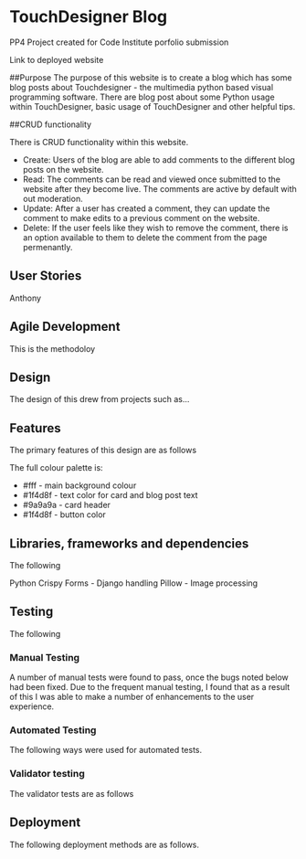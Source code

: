 # TouchDesigner Blog
PP4 Project created for Code Institute porfolio submission

Link to deployed website

##Purpose
The purpose of this website is to create a blog which has some blog posts about Touchdesigner - the multimedia python based visual programming software. There are blog post about some Python usage within TouchDesigner, basic usage of TouchDesigner and other helpful tips.

##CRUD functionality

There is CRUD functionality within this website. 

+ Create: Users of the blog are able to add comments to the different blog posts on the website.
+ Read: The comments can be read and viewed once submitted to the website after they become live. The comments are active by default with out moderation.
+ Update: After a user has created a comment, they can update the comment to make edits to a previous comment on the website.
+ Delete: If the user feels like they wish to remove the comment, there is an option available to them to delete the comment from the page permenantly.


## User Stories

Anthony

## Agile Development

This is the methodoloy

## Design

The design of this drew from projects such as...

## Features

The primary features of this design are as follows

The full colour palette is:

+ #fff - main background colour
+ #1f4d8f - text color for card and blog post text
+ #9a9a9a - card header
+ #1f4d8f - button color

## Libraries, frameworks and dependencies

The following 

Python
Crispy Forms - Django handling
Pillow - Image processing

## Testing

The following

### Manual Testing
A number of manual tests were found to pass, once the bugs noted below had been fixed. Due to the frequent manual testing, I found that as a result of this I was able to make a number of enhancements to the user experience.

### Automated Testing
The following ways were used for automated tests.
### Validator testing
The validator tests are as follows

## Deployment

The following deployment methods are as follows.

